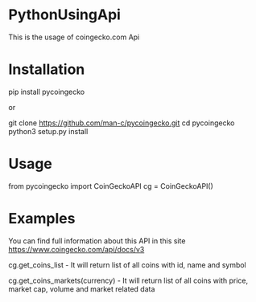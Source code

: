 # PythonUsingApi
This is the usage of coingecko.com Api

# Installation
pip install pycoingecko

or

git clone https://github.com/man-c/pycoingecko.git
cd pycoingecko
python3 setup.py install

# Usage
from pycoingecko import CoinGeckoAPI
cg = CoinGeckoAPI()

# Examples
You can find full information about this API in this site https://www.coingecko.com/api/docs/v3

cg.get_coins_list - It will return list of all coins with id, name and symbol

cg.get_coins_markets(currency) - It will return list of all coins with price, market cap, volume and market related data
